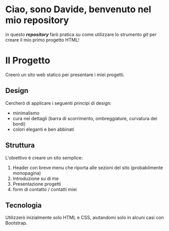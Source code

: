 # Ciao, sono Davide, benvenuto nel mio repository
in questo ***repository*** farò pratica su come utilizzare lo strumento *git* per creare il mio primo progetto HTML!

# Il Progetto
Creerò un sito web statico per presentare i miei progetti. 

## Design
Cercherò di applicare i seguenti principi di design:

- minimalismo
- cura nei dettagli (barra di scorrimento, ombreggiature, curvatura dei bordi)
- colori eleganti e ben abbinati

## Struttura
L'obiettivo è creare un sito semplice:

1. Header con breve menu che riporta alle sezioni del sito (probabilmente monopagina)
2. Introduzione su di me
3. Presentazione progetti
4. form di contatto / contatti miei

## Tecnologia
Utilizzerò inizialmente solo HTML e CSS, aiutandomi solo in alcuni casi con Bootstrap.

